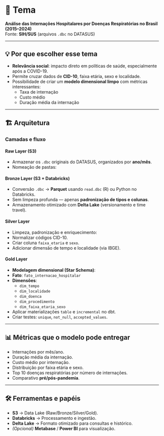 # 📌 Tema
**Análise das Internações Hospitalares por Doenças Respiratórias no Brasil (2015–2024)**  
Fonte: **SIH/SUS** (arquivos `.dbc` no DATASUS)

---

## 💡 Por que escolher esse tema
- **Relevância social**: impacto direto em políticas de saúde, especialmente após a COVID-19.
- Permite cruzar dados de **CID-10**, faixa etária, sexo e localidade.
- Possibilidade de criar um **modelo dimensional limpo** com métricas interessantes:
  - Taxa de internação
  - Custo médio
  - Duração média da internação

---

## 🏗️ Arquitetura

### **Camadas e fluxo**
#### **Raw Layer** (S3)
- Armazenar os `.dbc` originais do DATASUS, organizados por **ano/mês**.
- Nomeação de pastas:


#### **Bronze Layer** (S3 + Databricks)
- Conversão `.dbc` → **Parquet** usando `read.dbc` (R) ou Python no Databricks.
- Sem limpeza profunda — apenas **padronização de tipos e colunas**.
- Armazenamento otimizado com **Delta Lake** (versionamento e time travel).

#### **Silver Layer**
- Limpeza, padronização e enriquecimento:
- Normalizar códigos CID-10.
- Criar coluna `faixa_etaria` e `sexo`.
- Adicionar dimensão de tempo e localidade (via IBGE).

#### **Gold Layer**
- **Modelagem dimensional (Star Schema)**:
- **Fato**: `fato_internacao_hospitalar`
- **Dimensões**:
  - `dim_tempo`
  - `dim_localidade`
  - `dim_doenca`
  - `dim_procedimento`
  - `dim_faixa_etaria_sexo`
- Aplicar materializações `table` e `incremental` no dbt.
- Criar testes: `unique`, `not_null`, `accepted_values`.

---

## 📊 Métricas que o modelo pode entregar
- Internações por mês/ano.
- Duração média da internação.
- Custo médio por internação.
- Distribuição por faixa etária e sexo.
- Top 10 doenças respiratórias por número de internações.
- Comparativo **pré/pós-pandemia**.

---

## 🛠️ Ferramentas e papéis
- **S3** → Data Lake (Raw/Bronze/Silver/Gold).
- **Databricks** → Processamento e ingestão.
- **Delta Lake** → Formato otimizado para consultas e histórico.
- *(Opcional)* **Metabase** / **Power BI** para visualização.
